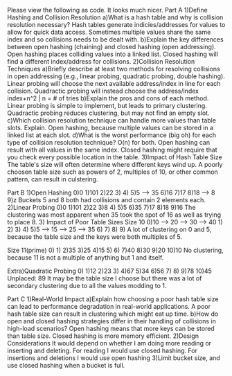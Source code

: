 Please view the following as code. It looks much nicer.
Part A
1)Define Hashing and Collision Resolution
  a)What is a hash table and why is collision resolution necessary?
    Hash tables generate indicies/addresses for values to allow for quick data access. Sometimes multiple values share the same index and so collisions needs 
    to be dealt with.
  b)Explain the key differences between open hashing (chaining) and closed hashing (open addressing).
    Open hashing places colliding values into a linked list. Closed hashing will find a different index/address for collisions.
2)Collision Resolution Techniques
  a)Briefly describe at least two methods for resolving collisions in open addressing (e.g., linear probing, quadratic probing, double hashing).
    Linear probing will choose the next available address/index in line for each collision.
    Quadractic probing will instead choose the address/index index+n^2 | n = # of tries
  b)Explain the pros and cons of each method.
    Linear probing is simple to implement, but leads to primary clustering.
    Quadractic probing reduces clustering, but may not find an empty slot.
  c)Which collision resolution technique can handle more values than table slots. Explain.
    Open hashing, because multiple values can be stored in a linked list at each slot.
  d)What is the worst performance (big oh) for each type of collision resolution technique?
    O(n) for both. Open hashing can result with all values in the same index. Closed hashing might require that you check every possible location in the table.
3)Impact of Hash Table Size
  The table's size will often determine where different keys wind up. A poorly choosen table size such as powers of 2, multiples of 10, or other common pattern,
  can result in culstering.

Part B
1)Open Hashing
  0)0
  1)101
  2)22
  3)
  4)
  5)5 --> 35
  6)16
  7)17
  8)18 --> 8
  9)z
  Buckets 5 and 8 both had collisions and contain 2 elements each.
2)Linear Probing
  0)0
  1)101
  2)22
  3)8
  4) 
  5)5
  6)35
  7)17
  8)18
  9)16
  The clustering was most apparent when 35 took the spot of 16 as well as trying to place 8.
3) Impact of Poor Table Sizes
  Size 10
  0)10 --> 20 --> 30 --> 40
  1)
  2) 
  3) 
  4) 
  5)5 --> 15 --> 25 --> 35
  6) 
  7) 
  8) 
  9) 
  A lot of clustering on 0 and 5, because the table size and the keys were both multiples of 5.

  Size 11(prime)
  0)
  1)
  2)35
  3)25
  4)15
  5) 
  6) 
  7)40
  8)30
  9)20
  10)10
  No clustering, because 11 is not a multiple of anything but 1 and itself.

Extra)Quadratic Probing
  0) 
  1)12
  2)23
  3) 
  4)67
  5)34
  6)56
  7) 
  8) 
  9)78
  10)45
  Unplaced: 89
  It may be the table size I choose but there was a lot of secondary clustering due to all the values modding to 1.

Part C
  1)Real-World Impact
    a)Explain how choosing a poor hash table size can lead to performance degradation in real-world applications.
      A poor hash table size can result in clustering which might eat up time.
    b)How do open and closed hashing strategies differ in their handling of collisions in high-load scenarios?
      Open hashing means that more keys can be stored than table size. Closed hashing is more memory efficient.
  2)Design Considerations
    It would depend on whether I am doing more reading or inserting and deleting. For reading I would use closed hashing.
    For insertions and deletions I would use open hashing
  3)Limit bucket size, and use closed hashing when a bucket is full.
